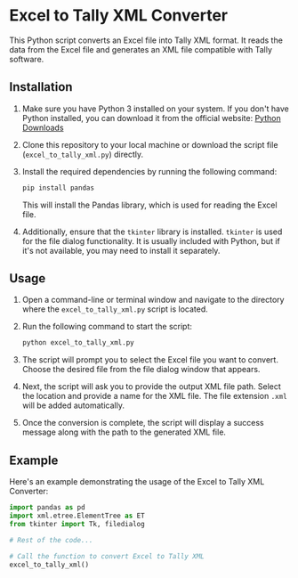 
# Excel to Tally XML Converter

This Python script converts an Excel file into Tally XML format. It reads the data from the Excel file and generates an XML file compatible with Tally software.

## Installation

1. Make sure you have Python 3 installed on your system. If you don't have Python installed, you can download it from the official website: [Python Downloads](https://www.python.org/downloads/)

2. Clone this repository to your local machine or download the script file (`excel_to_tally_xml.py`) directly.

3. Install the required dependencies by running the following command:

   ```bash
   pip install pandas
   ```

   This will install the Pandas library, which is used for reading the Excel file.

4. Additionally, ensure that the `tkinter` library is installed. `tkinter` is used for the file dialog functionality. It is usually included with Python, but if it's not available, you may need to install it separately.

## Usage

1. Open a command-line or terminal window and navigate to the directory where the `excel_to_tally_xml.py` script is located.

2. Run the following command to start the script:

   ```bash
   python excel_to_tally_xml.py
   ```

3. The script will prompt you to select the Excel file you want to convert. Choose the desired file from the file dialog window that appears.

4. Next, the script will ask you to provide the output XML file path. Select the location and provide a name for the XML file. The file extension `.xml` will be added automatically.

5. Once the conversion is complete, the script will display a success message along with the path to the generated XML file.

## Example

Here's an example demonstrating the usage of the Excel to Tally XML Converter:

```python
import pandas as pd
import xml.etree.ElementTree as ET
from tkinter import Tk, filedialog

# Rest of the code...

# Call the function to convert Excel to Tally XML
excel_to_tally_xml()
```
